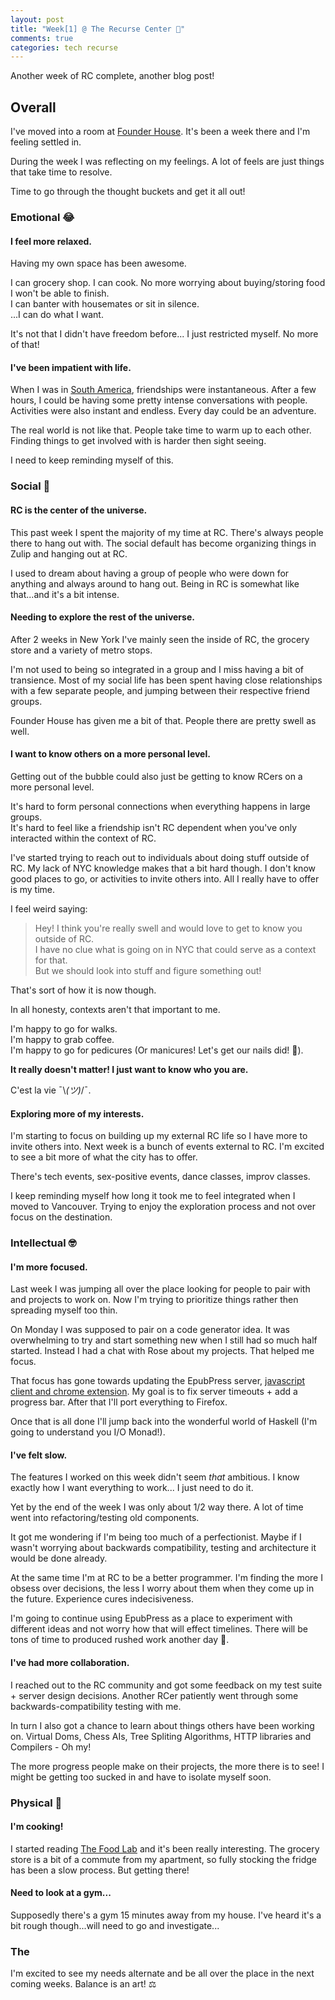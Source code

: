 ```yaml
---
layout: post
title: "Week[1] @ The Recurse Center 🌱"
comments: true
categories: tech recurse
---
```


Another week of RC complete, another blog post!

## Overall

I've moved into a room at [Founder House](https://www.founder.house/). It's been a week there and I'm feeling settled in.

During the week I was reflecting on my feelings. A lot of feels are just things that take time to resolve.

Time to go through the thought buckets and get it all out!

### Emotional 😂

#### I feel more relaxed.

Having my own space has been awesome.

I can grocery shop. I can cook. No more worrying about buying/storing food I won't be able to finish.  
I can banter with housemates or sit in silence.  
...I can do what I want.  

It's not that I didn't have freedom before... I just restricted myself. No more of that!

#### I've been impatient with life.

When I was in [South America](./travel/south-america/2016/07/27/six-months-of-backpacking/), friendships were instantaneous. After a few hours, I could be having some pretty intense conversations with people. Activities were also instant and endless. Every day could be an adventure.

The real world is not like that. People take time to warm up to each other. Finding things to get involved with is harder then sight seeing.

I need to keep reminding myself of this.

### Social 🙌

#### RC is the center of the universe.

This past week I spent the majority of my time at RC. There's always people there to hang out with. The social default has become organizing things in Zulip and hanging out at RC.

I used to dream about having a group of people who were down for anything and always around to hang out. Being in RC is somewhat like that...and it's a bit intense.

#### Needing to explore the rest of the universe.

After 2 weeks in New York I've mainly seen the inside of RC, the grocery store and a variety of metro stops.

I'm not used to being so integrated in a group and I miss having a bit of transience. Most of my social life has been spent having close relationships with a few separate people, and jumping between their respective friend groups.

Founder House has given me a bit of that. People there are pretty swell as well.

#### I want to know others on a more personal level.

Getting out of the bubble could also just be getting to know RCers on a more personal level.

It's hard to form personal connections when everything happens in large groups.  
It's hard to feel like a friendship isn't RC dependent when you've only interacted within the context of RC.

I've started trying to reach out to individuals about doing stuff outside of RC. My lack of NYC knowledge makes that a bit hard though. I don't know good places to go, or activities to invite others into. All I really have to offer is my time.

I feel weird saying:

> Hey! I think you're really swell and would love to get to know you outside of RC.   
> I have no clue what is going on in NYC that could serve as a context for that.  
> But we should look into stuff and figure something out!

That's sort of how it is now though.

In all honesty, contexts aren't that important to me.

I'm happy to go for walks.  
I'm happy to grab coffee.  
I'm happy to go for pedicures (Or manicures! Let's get our nails did! 💅).

**It really doesn't matter! I just want to know who you are.**

 C'est la vie ¯\\_(ツ)_/¯.

#### Exploring more of my interests.

I'm starting to focus on building up my external RC life so I have more to invite others into. Next week is a bunch of events external to RC. I'm excited to see a bit more of what the city has to offer.

There's tech events, sex-positive events, dance classes, improv classes.

I keep reminding myself how long it took me to feel integrated when I moved to  Vancouver. Trying to enjoy the exploration process and not over focus on the destination.

### Intellectual 🤓

#### I'm more focused.

Last week I was jumping all over the place looking for people to pair with and projects to work on.
Now I'm trying to prioritize things rather then spreading myself too thin.

On Monday I was supposed to pair on a code generator idea. It was overwhelming to try and start something new when I still had so much half started. Instead I had a chat with Rose about my projects. That helped me focus.

That focus has gone towards updating the EpubPress server, [javascript client and chrome extension](https://github.com/haroldtreen/epub-press-clients/). My goal is to fix server timeouts + add a progress bar. After that I'll port everything to Firefox.

Once that is all done I'll jump back into the wonderful world of Haskell (I'm going to understand you I/O Monad!).

#### I've felt slow.

The features I worked on this week didn't seem *that* ambitious. I know exactly how I want everything to work... I just need to do it.

Yet by the end of the week I was only about 1/2 way there. A lot of time went into refactoring/testing old components.

It got me wondering if I'm being too much of a perfectionist. Maybe if I wasn't worrying about backwards compatibility, testing and architecture it would be done already.

At the same time I'm at RC to be a better programmer. I'm finding the more I obsess over decisions, the less I worry about them when they come up in the future. Experience cures indecisiveness.

I'm going to continue using EpubPress as a place to experiment with different ideas and not worry how that will effect timelines. There will be tons of time to produced rushed work another day 🤑.

#### I've had more collaboration.

I reached out to the RC community and got some feedback on my test suite + server design decisions. Another RCer patiently went through some backwards-compatibility testing with me.

In turn I also got a chance to learn about things others have been working on. Virtual Doms, Chess AIs, Tree Spliting Algorithms, HTTP libraries and Compilers - Oh my!

The more progress people make on their projects, the more there is to see! I might be getting too sucked in and have to isolate myself soon.

### Physical 💪

#### I'm cooking!

I started reading [The Food Lab](https://en.wikipedia.org/wiki/The_Food_Lab) and it's been really interesting.
The grocery store is a bit of a commute from my apartment, so fully stocking the fridge has been a slow process. But getting there!

#### Need to look at a gym...

Supposedly there's a gym 15 minutes away from my house. I've heard it's a bit rough though...will need to go and investigate...

### The </End>

I'm excited to see my needs alternate and be all over the place in the next coming weeks. Balance is an art! ⚖️
